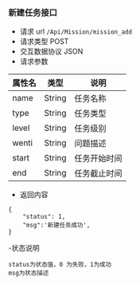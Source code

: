 ### 新建任务接口
- 请求 url `/Api/Mission/mission_add`
- 请求类型 POST
- 交互数据协议 JSON
- 请求参数

属性名|类型|说明
---- | --------- | ---------------------------------
name|String|任务名称
type|String|任务类型
level|String|任务级别
wenti|String|问题描述
start|String|任务开始时间
end|String|任务截止时间


- 返回内容

```
{
    "status": 1,
    "msg":'新建任务成功',
}
```

-状态说明
```
status为状态值，0 为失败，1为成功
msg为状态描述
```
